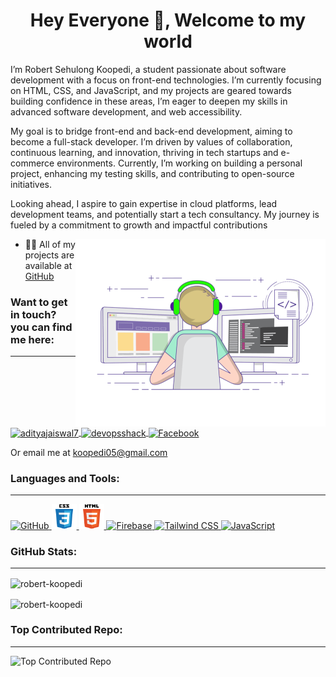 <h1 align="center">Hey Everyone 👋, Welcome to my world</h1>


<p align="start">
I’m Robert Sehulong Koopedi, a student passionate about software development with a focus on front-end technologies. I’m currently focusing on HTML, CSS, and JavaScript, and my projects are geared towards building confidence in these areas, I’m eager to deepen my skills in advanced software development, and web accessibility. 
  
My goal is to bridge front-end and back-end development, aiming to become a full-stack developer. I’m driven by values of collaboration, continuous learning, and innovation, thriving in tech startups and e-commerce environments. Currently, I’m working on building a personal project, enhancing my testing skills, and contributing to open-source initiatives.

Looking ahead, I aspire to gain expertise in cloud platforms, lead development teams, and potentially start a tech consultancy. My journey is fueled by a commitment to growth and impactful contributions
</p>

<img align="right" alt="Coding" width="400" src="https://raw.githubusercontent.com/devSouvik/devSouvik/master/gif3.gif">





- 👨‍💻 All of my projects are available at [GitHub](https://github.com/robert-koopedi)


 

<h3 align="left">Want to get in touch? you can find me here:</h3>
<hr>
<p align="left">
  <a href="https://linkedin.com/in/adityajaiswal7" target="_blank" rel="noreferrer">
    <img align="center" src="https://raw.githubusercontent.com/rahuldkjain/github-profile-readme-generator/master/src/images/icons/Social/linked-in-alt.svg" alt="adityajaiswal7" height="30" width="40" />
  </a>
  <a href="https://instagram.com/devopsshack" target="_blank" rel="noreferrer">
    <img align="center" src="https://raw.githubusercontent.com/rahuldkjain/github-profile-readme-generator/master/src/images/icons/Social/instagram.svg" alt="devopsshack" height="30" width="40" />
  </a>
  <a href="https://facebook.com/your-facebook-profile" target="_blank" rel="noreferrer">
    <img align="center" src="https://raw.githubusercontent.com/rahuldkjain/github-profile-readme-generator/master/src/images/icons/Social/facebook.svg" alt="Facebook" height="30" width="40" />
  </a>
</p>

<p>Or email me at <a href="mailto:koopedi05@gmail.com">koopedi05@gmail.com</a></p>




<h3 align="left">Languages and Tools:</h3>
<hr>
<p align="left">
  <a href="https://github.com" target="_blank" rel="noreferrer">
    <img src="https://www.vectorlogo.zone/logos/github/github-icon.svg" alt="GitHub" width="40" height="40"/>
  </a>
  <a href="https://www.w3schools.com/css/" target="_blank" rel="noreferrer">
    <img src="https://raw.githubusercontent.com/devicons/devicon/master/icons/css3/css3-original-wordmark.svg" alt="CSS3" width="40" height="40"/>
  </a>
  <a href="https://www.w3.org/html/" target="_blank" rel="noreferrer">
    <img src="https://raw.githubusercontent.com/devicons/devicon/master/icons/html5/html5-original-wordmark.svg" alt="HTML5" width="40" height="40"/>
  </a>
  <a href="https://firebase.google.com" target="_blank" rel="noreferrer">
    <img src="https://www.vectorlogo.zone/logos/firebase/firebase-icon.svg" alt="Firebase" width="40" height="40"/>
  </a>
  <a href="https://tailwindcss.com" target="_blank" rel="noreferrer">
    <img src="https://www.vectorlogo.zone/logos/tailwindcss/tailwindcss-icon.svg" alt="Tailwind CSS" width="40" height="40"/>
  </a>
  <a href="https://developer.mozilla.org/en-US/docs/Web/JavaScript" target="_blank" rel="noreferrer">
    <img src="https://www.vectorlogo.zone/logos/javascript/javascript-icon.svg" alt="JavaScript" width="40" height="40"/>
  </a>
</p>

<h3 align="left">GitHub Stats:</h3>
<hr>








<p>
  <img align="center" src="https://github-readme-stats.vercel.app/api?username=robert-koopedi&show_icons=true&locale=en" alt="robert-koopedi" />
</p>
<p>
  <img align="center" src="https://github-readme-streak-stats.herokuapp.com/?user=robert-koopedi&" alt="robert-koopedi" />
</p>

<h3 align="left">Top Contributed Repo:</h3>
<hr>
<p>
  <img src="https://github-contributor-stats.vercel.app/api?username=robert-koopedi&limit=5&theme=flat&combine_all_yearly_contributions=true" alt="Top Contributed Repo"/>
</p>
